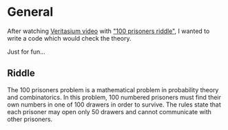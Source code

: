 # General
After watching [Veritasium video](https://www.youtube.com/watch?v=iSNsgj1OCLA) 
with ["100 prisoners riddle"](https://en.wikipedia.org/wiki/100_prisoners_problem), 
I wanted to write a code which would check the theory.

Just for fun...

## Riddle

The 100 prisoners problem is a mathematical problem in probability theory and combinatorics. In this problem, 100 numbered prisoners must find their own numbers in one of 100 drawers in order to survive. The rules state that each prisoner may open only 50 drawers and cannot communicate with other prisoners.